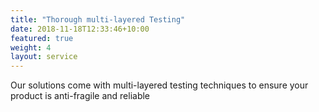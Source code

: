 ```yaml
---
title: "Thorough multi-layered Testing"
date: 2018-11-18T12:33:46+10:00
featured: true
weight: 4
layout: service
---
```


Our solutions come with multi-layered testing techniques to ensure your product is anti-fragile and reliable
